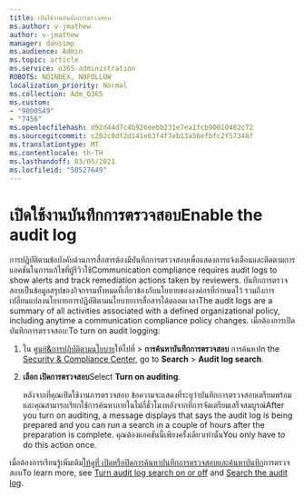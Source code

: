 ```yaml
---
title: เปิดใช้งานบันทึกการตรวจสอบ
ms.author: v-jmathew
author: v-jmathew
manager: dansimp
ms.audience: Admin
ms.topic: article
ms.service: o365-administration
ROBOTS: NOINDEX, NOFOLLOW
localization_priority: Normal
ms.collection: Adm_O365
ms.custom:
- "9000549"
- "7456"
ms.openlocfilehash: d92d44d7c4b926eebb231e7ea1fcb90010482c72
ms.sourcegitcommit: c202c0df2d141e63f4f7eb13a56efbfc2f57348f
ms.translationtype: MT
ms.contentlocale: th-TH
ms.lasthandoff: 03/05/2021
ms.locfileid: "50527649"
---
```

# <a name="enable-the-audit-log"></a><span data-ttu-id="81cb2-102">เปิดใช้งานบันทึกการตรวจสอบ</span><span class="sxs-lookup"><span data-stu-id="81cb2-102">Enable the audit log</span></span>

<span data-ttu-id="81cb2-103">การปฏิบัติตามข้อบังคับด้านการสื่อสารต้องมีบันทึกการตรวจสอบเพื่อแสดงการแจ้งเตือนและติดตามการแอคชันในการแก้ไขที่ผู้รีวิวใช้</span><span class="sxs-lookup"><span data-stu-id="81cb2-103">Communication compliance requires audit logs to show alerts and track remediation actions taken by reviewers.</span></span> <span data-ttu-id="81cb2-104">บันทึกการตรวจสอบเป็นข้อมูลสรุปของกิจกรรมทั้งหมดที่เกี่ยวข้องกับนโยบายขององค์กรที่กําหนดไว้ รวมถึงการเปลี่ยนแปลงนโยบายการปฏิบัติตามนโยบายการสื่อสารได้ตลอดเวลา</span><span class="sxs-lookup"><span data-stu-id="81cb2-104">The audit logs are a summary of all activities associated with a defined organizational policy, including anytime a communication compliance policy changes.</span></span> <span data-ttu-id="81cb2-105">เมื่อต้องการเปิดบันทึกการตรวจสอบ:</span><span class="sxs-lookup"><span data-stu-id="81cb2-105">To turn on audit logging:</span></span>

1. <span data-ttu-id="81cb2-106">ใน [ศูนย์&การปฏิบัติตามนโยบาย](https://go.microsoft.com/fwlink/?linkid=2101341)ให้ไปที่  >  **การค้นหาบันทึกการตรวจสอบ** การค้นหา</span><span class="sxs-lookup"><span data-stu-id="81cb2-106">In the [Security & Compliance Center](https://go.microsoft.com/fwlink/?linkid=2101341), go to **Search** > **Audit log search**.</span></span>
2. <span data-ttu-id="81cb2-107">**เลือก เปิดการตรวจสอบ**</span><span class="sxs-lookup"><span data-stu-id="81cb2-107">Select **Turn on auditing**.</span></span>

    <span data-ttu-id="81cb2-108">หลังจากที่คุณเปิดใช้งานการตรวจสอบ ข้อความจะแสดงที่ระบุว่าบันทึกการตรวจสอบเตรียมพร้อมและคุณสามารถเรียกใช้การค้นหาภายในไม่กี่ชั่วโมงหลังจากที่การจัดเตรียมเสร็จสมบูรณ์</span><span class="sxs-lookup"><span data-stu-id="81cb2-108">After you turn on auditing, a message displays that says the audit log is being prepared and you can run a search in a couple of hours after the preparation is complete.</span></span> <span data-ttu-id="81cb2-109">คุณต้องแอคชันนี้เพียงครั้งเดียวเท่านั้น</span><span class="sxs-lookup"><span data-stu-id="81cb2-109">You only have to do this action once.</span></span>

<span data-ttu-id="81cb2-110">เมื่อต้องการเรียนรู้เพิ่มเติม[ให้ดูที่ เปิดหรือปิดการค้นหาบันทึกการตรวจสอบ](https://go.microsoft.com/fwlink/?linkid=2129077)[และค้นหาบันทึก](https://go.microsoft.com/fwlink/?linkid=2123729)การตรวจสอบ</span><span class="sxs-lookup"><span data-stu-id="81cb2-110">To learn more, see [Turn audit log search on or off](https://go.microsoft.com/fwlink/?linkid=2129077) and [Search the audit log](https://go.microsoft.com/fwlink/?linkid=2123729).</span></span>
